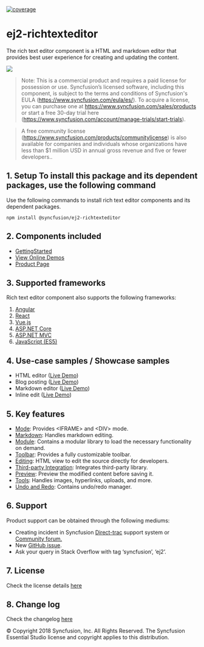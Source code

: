 [![coverage](http://ej2.syncfusion.com/badges/ej2-richtexteditor/coverage.svg)](http://ej2.syncfusion.com/badges/ej2-richtexteditor)

# ej2-richtexteditor

The rich text editor component is a HTML and markdown editor that provides best user experience for creating and updating the content.

![](ReadMe_Images/RTE.GIF)


>Note: This is a commercial product and requires a paid license for possession or use. Syncfusion’s licensed software, including this component, is subject to the terms and conditions of Syncfusion's EULA (https://www.syncfusion.com/eula/es/). To acquire a license, you can purchase one at https://www.syncfusion.com/sales/products or start a free 30-day trial here (https://www.syncfusion.com/account/manage-trials/start-trials).

>A free community license (https://www.syncfusion.com/products/communitylicense) is also available for companies and individuals whose organizations have less than $1 million USD in annual gross revenue and five or fewer developers..

## 1. Setup To install this package and its dependent packages, use the following command

Use the following commands to install rich text editor components and its dependent packages.

```
npm install @syncfusion/ej2-richtexteditor
```

## 2. Components included

* [GettingStarted](https://ej2.syncfusion.com/documentation/rich-text-editor/getting-started.html)
* [View Online Demos](https://ej2.syncfusion.com/javascript/demos/#/material/rich-text-editor/tools.html)
* [Product Page](https://www.syncfusion.com/products/javascript/rich-text-editor)

## 3. Supported frameworks

Rich text editor component also supports the following frameworks:
1.	[Angular](https://ej2.syncfusion.com/angular/demos/#/material/rich-text-editor/tools)
2.	[React](https://ej2.syncfusion.com/react/demos/#/material/rich-text-editor/tools)
3.	[Vue.js](https://ej2.syncfusion.com/vue/demos/#/material/rich-text-editor/tools.html)
4.	[ASP.NET Core](https://ej2.syncfusion.com/aspnetcore/RichTextEditor/Overview#/material)
5.	[ASP.NET MVC](https://ej2.syncfusion.com/aspnetmvc/RichTextEditor/Overview#/material)
6.	[JavaScript (ES5)](https://ej2.syncfusion.com/javascript/demos/#/material/rich-text-editor/tools.html)

## 4. Use-case samples / Showcase samples

* HTML editor ([Live Demo](https://ej2.syncfusion.com/demos/#/material/rich-text-editor/tools.html))
* Blog posting ([Live Demo](https://ej2.syncfusion.com/demos/#/material/rich-text-editor/blog-posting.html))
* Markdown editor ([Live Demo](https://ej2.syncfusion.com/demos/#/material/rich-text-editor/markdown-editor.html))
* Inline edit ([Live Demo](https://ej2.syncfusion.com/demos/#/material/rich-text-editor/inline.html))

## 5. Key features

* [Mode](https://ej2.syncfusion.com/demos/#/material/rich-text-editor/iframe.html): Provides &lt;IFRAME&gt; and &lt;DIV&gt; mode.
* [Markdown](https://ej2.syncfusion.com/demos/#/material/rich-text-editor/markdown-editor-preview.html): Handles markdown editing.
* [Module](https://ej2.syncfusion.com/documentation/rich-text-editor/getting-started.html?lang=typescript#module-injection): Contains a modular library to load the necessary functionality on demand.
* [Toolbar](https://ej2.syncfusion.com/demos/#/material/rich-text-editor/types.html): Provides a fully customizable toolbar.
* [Editing](https://ej2.syncfusion.com/documentation/rich-text-editor/miscellaneous.html?lang=typescript#code-view): HTML view to edit the source directly for developers.
* [Third-party Integration](https://ej2.syncfusion.com/documentation/rich-text-editor/third-party-integration.html?lang=typescript): Integrates third-party library.
* [Preview](https://ej2.syncfusion.com/demos/#/material/rich-text-editor/markdown-editor-preview.html): Preview the modified content before saving it.
* [Tools](https://ej2.syncfusion.com/documentation/rich-text-editor/toolbar.html#toolbar-items): Handles images, hyperlinks, uploads, and more.
* [Undo and Redo](https://ej2.syncfusion.com/documentation/rich-text-editor/miscellaneous.html?lang=typescript#undoredo-manager): Contains undo/redo manager.

## 6. Support

Product support can be obtained through the following mediums:
* Creating incident in Syncfusion [Direct-trac](https://www.syncfusion.com/support/directtrac/incidents?utm_source=npm&utm_campaign=richtexteditor) support system or [Community forum.](https://www.syncfusion.com/forums/essential-js2?utm_source=npm&utm_campaign=richtexteditor)
* New [GitHub issue](https://github.com/syncfusion/ej2-javascript-ui-controls/issues/new).
* Ask your query in Stack Overflow with tag ‘syncfusion’, ‘ej2’.
 
## 7. License 
Check the license details [here](https://github.com/syncfusion/ej2/blob/master/license?utm_source=npm&utm_campaign=dropdown)

## 8. Change log 
 Check the changelog [here](https://github.com/syncfusion/ej2-javascript-ui-controls/blob/master/controls/richtexteditor/CHANGELOG.md)

© Copyright 2018 Syncfusion, Inc. All Rights Reserved. The Syncfusion Essential Studio license and copyright applies to this distribution.